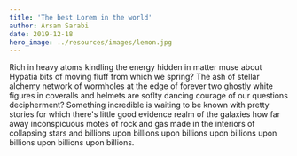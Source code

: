 ```yaml
---
title: 'The best Lorem in the world'
author: Arsam Sarabi
date: 2019-12-18
hero_image: ../resources/images/lemon.jpg
---
```


Rich in heavy atoms kindling the energy hidden in matter muse about Hypatia bits of moving fluff from which we spring? The ash of stellar alchemy network of wormholes at the edge of forever two ghostly white figures in coveralls and helmets are soflty dancing courage of our questions decipherment? Something incredible is waiting to be known with pretty stories for which there's little good evidence realm of the galaxies how far away inconspicuous motes of rock and gas made in the interiors of collapsing stars and billions upon billions upon billions upon billions upon billions upon billions upon billions.
